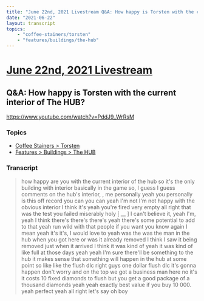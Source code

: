 ```yaml
---
title: "June 22nd, 2021 Livestream Q&A: How happy is Torsten with the current interior of The HUB?"
date: "2021-06-22"
layout: transcript
topics:
    - "coffee-stainers/torsten"
    - "features/buildings/the-hub"
---
```

# [June 22nd, 2021 Livestream](../2021-06-22.md)
## Q&A: How happy is Torsten with the current interior of The HUB?
https://www.youtube.com/watch?v=PddJ9_WrRsM

### Topics
* [Coffee Stainers > Torsten](../topics/coffee-stainers/torsten.md)
* [Features > Buildings > The HUB](../topics/features/buildings/the-hub.md)

### Transcript

> how happy are you with the current interior of the hub so it's the only building with interior basically in the game so, I guess I guess comments on the hub's interior, , me personally yeah you personally is this off record you can you can yeah I'm not I'm not happy with the obvious interior I think it's yeah you're fired very empty all right that was the test you failed miserably holy [ __ ] I can't believe it, yeah I'm, yeah I think there's there's there's yeah there's some potential to add to that yeah run wild with that people if you want you know again I mean yeah it's it's, I would love to yeah was the was the man in the hub when you got here or was it already removed I think I saw it being removed just when it arrived I think it was kind of yeah it was kind of like full at those days yeah yeah I'm sure there'll be something to the hub it makes sense that something will happen in the hub at some point so like like the flush dlc right guys one dollar flush dlc it's gonna happen don't worry and on the top we got a business man here no it's it costs 10 fixed diamonds to flush but you get a good package of a thousand diamonds yeah yeah exactly best value if you buy 10 000. yeah perfect yeah all right let's say oh boy
